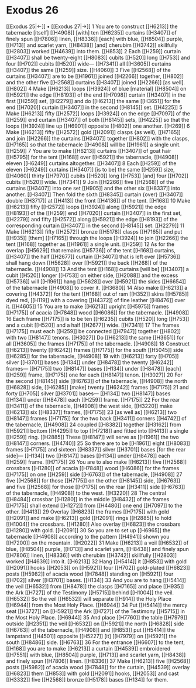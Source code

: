 # Exodus 26
[[Exodus 25|←]] • [[Exodus 27|→]]
1 You are to construct [[H6213]] the tabernacle [itself] [[H4908]] [with] ten [[H6235]] curtains [[H3407]] of finely spun [[H7806]] linen, [[H8336]] [each] with blue, [[H8504]] purple, [[H713]] and scarlet yarn, [[H8438]] [and] cherubim [[H3742]] skillfully [[H2803]] worked [[H4639]] into them. [[H853]] 
2 Each [[H259]] curtain [[H3407]] shall be twenty-eight [[H8083]] cubits [[H520]] long [[H753]] and four [[H702]] cubits [[H520]] wide— [[H7341]] all [[H3605]] curtains [[H3407]] the same [[H259]] size. [[H4060]] 
3 Five [[H2568]] of the curtains [[H3407]] are to be [[H1961]] joined [[H2266]] together, [[H802]] and the other five [[H2568]] curtains [[H3407]] joined [[H2266]] [as well]. [[H802]] 
4 Make [[H6213]] loops [[H3924]] of blue [material] [[H8504]] on [[H5921]] the edge [[H8193]] of the end [[H7098]] curtain [[H3407]] in the first [[H259]] set, [[H2279]] and do [[H6213]] the same [[H3651]] for the end [[H7020]] curtain [[H3407]] in the second [[H8145]] set. [[H4225]] 
5 Make [[H6213]] fifty [[H2572]] loops [[H3924]] on the edge [[H7097]] of the [[H259]] end curtain [[H3407]] of both [[H8145]] sets, [[H4225]] so that the loops [[H3924]] line up [[H6901]] opposite [[H802]] one another. [[H269]] 
6 Make [[H6213]] fifty [[H2572]] gold [[H2091]] clasps {as well}, [[H7165]] and join [[H2266]] the curtains [[H3407]] together [[H802]] with the clasps, [[H7165]] so that the tabernacle [[H4908]] will be [[H1961]] a single unit. [[H259]] 
7 You are to make [[H6213]] curtains [[H3407]] of goat hair [[H5795]] for the tent [[H168]] over [[H5921]] the tabernacle, [[H4908]] eleven [[H6249]] curtains altogether. [[H3407]] 
8 Each [[H259]] of the eleven [[H6249]] curtains [[H3407]] [is to be] the same [[H259]] size, [[H4060]] thirty [[H7970]] cubits [[H520]] long [[H753]] [and] four [[H702]] cubits [[H520]] wide. [[H7341]] 
9 Join [[H2266]] five [[H2568]] of the curtains [[H3407]] into one set [[H905]] and the other six [[H8337]] into another. [[H3407]] Then fold the sixth [[H8345]] curtain {over} [[H3407]] double [[H3717]] at [[H413]] the front [[H4136]] of the tent. [[H168]] 
10 Make [[H6213]] fifty [[H2572]] loops [[H3924]] along [[H5921]] the edge [[H8193]] of the [[H259]] end [[H7020]] curtain [[H3407]] in the first set, [[H2279]] and fifty [[H2572]] along [[H5921]] the edge [[H8193]] of the corresponding curtain [[H3407]] in the second [[H8145]] set. [[H2279]] 
11 Make [[H6213]] fifty [[H2572]] bronze [[H5178]] clasps [[H7165]] and put [[H935]] [them] [[H7165]] through the loops [[H3924]] to join [[H2266]] the tent [[H168]] together as [[H1961]] a single unit. [[H259]] 
12 As for the overlap [[H5629]] that remains [[H5736]] of the tent [[H168]] curtains, [[H3407]] the half [[H2677]] curtain [[H3407]] that is left over [[H5736]] shall hang down [[H5628]] over [[H5921]] the back [[H268]] of the tabernacle. [[H4908]] 
13 And the tent [[H168]] curtains [will be] [[H3407]] a cubit [[H520]] longer [[H753]] on either side, [[H2088]] and the excess [[H5736]] will [[H1961]] hang [[H5628]] over [[H5921]] the sides [[H6654]] of the tabernacle [[H4908]] to cover it. [[H3680]] 
14 Also make [[H6213]] a covering [[H4372]] for the tent [[H168]] out of ram [[H352]] skins [[H5785]] dyed red, [[H119]] with a covering [[H4372]] of fine leather [[H8476]] over it. [[H4605]] 
15 You are to make [[H6213]] upright [[H5975]] frames [[H7175]] of acacia [[H7848]] wood [[H6086]] for the tabernacle. [[H4908]] 
16 Each frame [[H7175]] is to be ten [[H6235]] cubits [[H520]] long [[H753]] and a cubit [[H520]] and a half [[H2677]] wide. [[H7341]] 
17 The frames [[H7175]] must each [[H259]] be connected [[H7947]] together [[H802]] with two [[H8147]] tenons. [[H3027]] Do [[H6213]] the same [[H3651]] for all [[H3605]] the frames [[H7175]] of the tabernacle. [[H4908]] 
18 Construct [[H6213]] twenty [[H6242]] frames [[H7175]] for the south [[H5045]] side [[H6285]] for the tabernacle, [[H4908]] 
19 with [[H6213]] forty [[H705]] silver [[H3701]] bases [[H134]] under [[H8478]] the twenty [[H6242]] frames— [[H7175]] two [[H8147]] bases [[H134]] under [[H8478]] [each] [[H259]] frame, [[H7175]] one for each [[H8147]] tenon. [[H3027]] 
20 For the second [[H8145]] side [[H6763]] of the tabernacle, [[H4908]] the north [[H6828]] side, [[H6285]] [make] twenty [[H6242]] frames [[H7175]] 
21 and forty [[H705]] silver [[H3701]] bases— [[H134]] two [[H8147]] bases [[H134]] under [[H8478]] each [[H259]] frame. [[H7175]] 
22 For the rear [[H3411]] of the tabernacle, [[H4908]] the west side, [[H3220]] make [[H6213]] six [[H8337]] frames, [[H7175]] 
23 [as well as] [[H6213]] two [[H8147]] frames [[H7175]] for the two back [[H3411]] corners [[H4742]] of the tabernacle, [[H4908]] 
24 coupled [[H8382]] together [[H3162]] from [[H5921]] bottom [[H4295]] to top [[H7218]] and fitted into [[H413]] a single [[H259]] ring. [[H2885]] These [[H8147]] will serve as [[H1961]] the two [[H8147]] corners. [[H4740]] 
25 So there are to be [[H1961]] eight [[H8083]] frames [[H7175]] and sixteen [[H8337]] silver [[H3701]] bases [for the rear side]— [[H134]] two [[H8147]] bases [[H134]] under [[H8478]] each [[H259]] frame. [[H7175]] 
26 You are to also make [[H6213]] five [[H2568]] crossbars [[H1280]] of acacia [[H7848]] wood [[H6086]] for the frames [[H7175]] on one [[H259]] side [[H6763]] of the tabernacle, [[H4908]] 
27 five [[H2568]] for those [[H7175]] on the other [[H8145]] side, [[H6763]] and five [[H2568]] for those [[H7175]] on the rear [[H3411]] side [[H6763]] of the tabernacle, [[H4908]] to the west. [[H3220]] 
28 The central [[H8484]] crossbar [[H1280]] in the middle [[H8432]] of the frames [[H7175]] shall extend [[H1272]] from [[H4480]] one end [[H7097]] to the other. [[H413]] 
29 Overlay [[H6823]] the frames [[H7175]] with gold [[H2091]] and make [[H6213]] gold [[H2091]] rings [[H2885]] to hold [[H1004]] the crossbars. [[H1280]] Also overlay [[H6823]] the crossbars [[H1280]] with gold. [[H2091]] 
30 So you are to set up [[H6965]] the tabernacle [[H4908]] according to the pattern [[H4941]] shown you [[H7200]] on the mountain. [[H2022]] 
31 Make [[H6213]] a veil [[H6532]] of blue, [[H8504]] purple, [[H713]] and scarlet yarn, [[H8438]] and finely spun [[H7806]] linen, [[H8336]] with cherubim [[H3742]] skillfully [[H2803]] worked [[H4639]] into it. [[H6213]] 
32 Hang [[H5414]] it [[H853]] with gold [[H2091]] hooks [[H2053]] on [[H5921]] four [[H702]] gold-plated [[H6823]] posts [[H5982]] of acacia wood [[H7848]] standing on [[H5921]] four [[H702]] silver [[H3701]] bases. [[H134]] 
33 And you are to hang [[H5414]] the veil [[H6532]] from [[H8478]] the clasps [[H7165]] and place [[H935]] the Ark [[H727]] of the Testimony [[H5715]] behind [[H1004]] the veil. [[H6532]] So the veil [[H6532]] will separate [[H914]] the Holy Place [[H6944]] from the Most Holy Place. [[H6944]] 
34 Put [[H5414]] the mercy seat [[H3727]] on [[H5921]] the Ark [[H727]] of the Testimony [[H5715]] in the Most Holy Place. [[H6944]] 
35 And place [[H7760]] the table [[H7979]] outside [[H2351]] the veil [[H6532]] on [[H5921]] the north [[H6828]] side [[H6763]] of the tabernacle, [[H4908]] and [[H853]] put [[H5414]] the lampstand [[H4501]] opposite [[H5227]] [it] [[H7979]] on [[H5921]] the south [[H8486]] side. [[H6763]] 
36 For the entrance [[H6607]] to the tent, [[H168]] you are to make [[H6213]] a curtain [[H4539]] embroidered [[H7551]] with blue, [[H8504]] purple, [[H713]] and scarlet yarn, [[H8438]] and finely spun [[H7806]] linen. [[H8336]] 
37 Make [[H6213]] five [[H2568]] posts [[H5982]] of acacia wood [[H7848]] for the curtain, [[H4539]] overlay [[H6823]] them [[H853]] with gold [[H2091]] hooks, [[H2053]] and cast [[H3332]] five [[H2568]] bronze [[H5178]] bases [[H134]] for them.  
